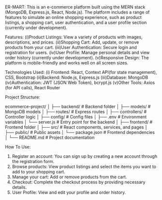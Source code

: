 ER-MART:
This is an e-commerce platform built using the MERN stack (MongoDB, Express.js, React, Node.js). The platform includes a range of features to simulate an online shopping experience, such as product listings, a shopping cart, user authentication, and a user profile section (currently under development).

Features:
(i)Product Listings: View a variety of products with images, descriptions, and prices.
(ii)Shopping Cart: Add, update, or remove products from your cart.
(iii)User Authentication: Secure login and registration for users.
(iv)User Profile: Manage personal details and view order history (currently under development).
(v)Responsive Design: The platform is mobile-friendly and works well on all screen sizes.

Technologies Used:
(i) Frontend: React, Context API(for state management), CSS, Bootstrap
(ii)Backend: Node.js, Express.js
(iii)Database: MongoDB
(iv)Authentication: JWT (JSON Web Token), bcrypt.js
(v)Other Tools: Axios (for API calls), React Router

Project Structure: 

ecommerce-project/
│
├── backend/               # Backend folder
│   ├── models/            # MongoDB models
│   ├── routes/            # Express routes
│   ├── controllers/       # Controller logic
│   ├── config/            # Config files
│   ├── .env               # Environment variables
│   └── server.js          # Entry point for the backend
│
├── frontend/              # Frontend folder
│   ├── src/               # React components, services, and pages
│   ├── public/            # Public assets
│   └── package.json       # Frontend dependencies
│
└── README.md              # Project documentation

How To Use:
1. Register an account: You can sign up by creating a new account through the registration form.
2. Browse products: View product listings and select the items you want to add to your shopping cart.
3. Manage your cart: Add or remove products from the cart.
4. Checkout: Complete the checkout process by providing necessary details.
5. User Profile: View and edit your profile and order history.
